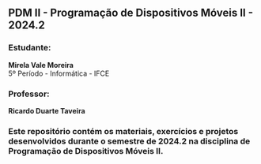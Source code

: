 ## PDM II - Programação de Dispositivos Móveis II - 2024.2

### Estudante: 
**Mirela Vale Moreira**  
5º Período - Informática - IFCE

### Professor:
**Ricardo Duarte Taveira**

### Este repositório contém os materiais, exercícios e projetos desenvolvidos durante o semestre de 2024.2 na disciplina de Programação de Dispositivos Móveis II.
